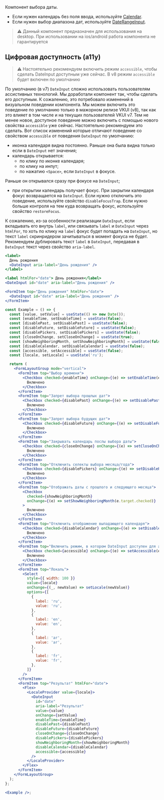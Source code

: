 Компонент выбора даты.

- Если нужен календарь без поля ввода, используйте [Calendar](#!/Calendar).
- Если нужен выбор диапазона дат, используйте [DateRangeInput](#!/DateRangeInput).

> ⚠️ Данный компонент предназначен для использования на desktop. При использовании на ios/android работа компонента не гарантируется

## Цифровая доступность (a11y)

> ⚠️ Настоятельно рекомендуем включить режим `accessible`, чтобы сделать DateInput доступным уже сейчас. В v8 режим `accessible` будет включен по умолчанию

По умолчанию (в v7) `DateInput` сложно использовать пользователям ассистивных технологий.
Мы доработали компонент так, чтобы сделать его доступным. К сожалению, это потребовало изменений в визуальном поведении компонента. Мы можем включить это поведение по умолчанию только в мажорном релизе VKUI (v8), так как это влияет в том числе и на текущих пользователей VKUI v7.
Тем не менее новое, доступное поведение можно включить с помощью нового свойства `accessible` уже сейчас. Настоятельно рекомендуем это сделать.
Вот список изменений которые отличают поведение со свойством `accessible` от поведения `DateInput` по умолчанию:

- иконка календаря видна постоянно. Раньше она была видна только если в `DateInput` нет значения;
- календарь открывается:
  - по клику по иконке календаря;
  - по клику на инпут;
  - по нажатию `<Space>`, если `DateInput` в фокусе.

Раньше он открывался сразу при фокусе на `DateInput`;

- при открытии календарь получает фокус. При закрытии календаря фокус возвращается на `DateInput`.
  Если нужно отключить это поведение, используйте свойство `disableFocusTrap`. Если нужно
  больше контроля на тем куда возвращать фокус, используйте свойство `restoreFocus`.

К сожалению, из-за особенности реализации `DateInput`, если вкладывать его внутрь `label`, или связывать `label` и `DateInput` через `htmlFor`, то хоть по клику на `label` фокус будет попадать на `DateInput`, но текст `label` скринридером зачитываться в момент фокуса не будет.
Рекомендуем дублировать текст `label` в `DateInput`, передавая в `DateInput` текст через свойство `aria-label`.

```jsx static
<label>
  День рождения
  <DateInput aria-label="День рождения" />
</label>

<label htmlFor="date"> День рождения</label>
<DateInput id="date" aria-label="День рождения" />

<FormItem top="День рождения" htmlFor="date">
  <DateInput id="date" aria-label="День рождения" />
</FormItem>
```

```jsx { "props": { "layout": false, "iframe": false } }
const Example = () => {
  const [value, setValue] = useState(() => new Date());
  const [enableTime, setEnableTime] = useState(false);
  const [disablePast, setDisablePast] = useState(false);
  const [disableFuture, setDisableFuture] = useState(false);
  const [disablePickers, setDisablePickers] = useState(false);
  const [closeOnChange, setCloseOnChange] = useState(true);
  const [showNeighboringMonth, setShowNeighboringMonth] = useState(false);
  const [disableCalendar, setDisableCalendar] = useState(false);
  const [accessible, setAccessible] = useState(false);
  const [locale, setLocale] = useState('ru');

  return (
    <FormLayoutGroup mode="vertical">
      <FormItem top="Выбор времени">
        <Checkbox checked={enableTime} onChange={(e) => setEnableTime(e.target.checked)}>
          Включено
        </Checkbox>
      </FormItem>
      <FormItem top="Запрет выбора прошлых дат">
        <Checkbox checked={disablePast} onChange={(e) => setDisablePast(e.target.checked)}>
          Включено
        </Checkbox>
      </FormItem>
      <FormItem top="Запрет выбора будущих дат">
        <Checkbox checked={disableFuture} onChange={(e) => setDisableFuture(e.target.checked)}>
          Включено
        </Checkbox>
      </FormItem>
      <FormItem top="Закрывать календарь послы выбора даты">
        <Checkbox checked={closeOnChange} onChange={(e) => setCloseOnChange(e.target.checked)}>
          Включено
        </Checkbox>
      </FormItem>
      <FormItem top="Отключить селекты выбора месяца/года">
        <Checkbox checked={disablePickers} onChange={(e) => setDisablePickers(e.target.checked)}>
          Включено
        </Checkbox>
      </FormItem>
      <FormItem top="Отображать даты с прошлого и следующего месяца">
        <Checkbox
          checked={showNeighboringMonth}
          onChange={(e) => setShowNeighboringMonth(e.target.checked)}
        >
          Включено
        </Checkbox>
      </FormItem>
      <FormItem top="Отключить отображение выпадающего календаря">
        <Checkbox checked={disableCalendar} onChange={(e) => setDisableCalendar(e.target.checked)}>
          Включено
        </Checkbox>
      </FormItem>
      <FormItem top="Включить режим, в котором DateInput доступен для ассистивных технологий">
        <Checkbox checked={accessible} onChange={(e) => setAccessible(e.target.checked)}>
          Включено
        </Checkbox>
      </FormItem>
      <FormItem top="Локаль">
        <Select
          style={{ width: 100 }}
          value={locale}
          onChange={(_, newValue) => setLocale(newValue)}
          options={[
            {
              label: 'ru',
              value: 'ru',
            },
            {
              label: 'en',
              value: 'en',
            },
            {
              label: 'ar',
              value: 'ar',
            },
            {
              label: 'fr',
              value: 'fr',
            },
          ]}
        />
      </FormItem>
      <FormItem top="Результат" htmlFor="date">
        <Flex>
          <LocaleProvider value={locale}>
            <DateInput
              id="date"
              aria-label="Результат"
              value={value}
              onChange={setValue}
              enableTime={enableTime}
              disablePast={disablePast}
              disableFuture={disableFuture}
              closeOnChange={closeOnChange}
              disablePickers={disablePickers}
              showNeighboringMonth={showNeighboringMonth}
              disableCalendar={disableCalendar}
              accessible={accessible}
            />
          </LocaleProvider>
        </Flex>
      </FormItem>
    </FormLayoutGroup>
  );
};

<Example />;
```
